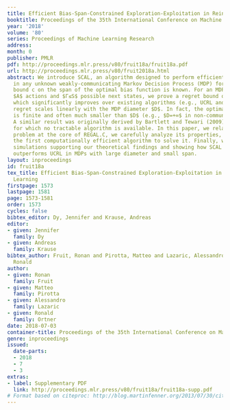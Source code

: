 ```yaml
---
title: Efficient Bias-Span-Constrained Exploration-Exploitation in Reinforcement Learning
booktitle: Proceedings of the 35th International Conference on Machine Learning
year: '2018'
volume: '80'
series: Proceedings of Machine Learning Research
address: 
month: 0
publisher: PMLR
pdf: http://proceedings.mlr.press/v80/fruit18a/fruit18a.pdf
url: http://proceedings.mlr.press/v80/fruit2018a.html
abstract: We introduce SCAL, an algorithm designed to perform efficient exploration-exploration
  in any unknown weakly-communicating Markov Decision Process (MDP) for which an upper
  bound c on the span of the optimal bias function is known. For an MDP with $S$ states,
  $A$ actions and $Γ≤S$ possible next states, we prove a regret bound of $O(c\sqrt{ΓSAT})$,
  which significantly improves over existing algorithms (e.g., UCRL and PSRL), whose
  regret scales linearly with the MDP diameter $D$. In fact, the optimal bias span
  is finite and often much smaller than $D$ (e.g., $D=+∞$ in non-communicating MDPs).
  A similar result was originally derived by Bartlett and Tewari (2009) for REGAL.C,
  for which no tractable algorithm is available. In this paper, we relax the optimization
  problem at the core of REGAL.C, we carefully analyze its properties, and we provide
  the first computationally efficient algorithm to solve it. Finally, we report numerical
  simulations supporting our theoretical findings and showing how SCAL significantly
  outperforms UCRL in MDPs with large diameter and small span.
layout: inproceedings
id: fruit18a
tex_title: Efficient Bias-Span-Constrained Exploration-Exploitation in Reinforcement
  Learning
firstpage: 1573
lastpage: 1581
page: 1573-1581
order: 1573
cycles: false
bibtex_editor: Dy, Jennifer and Krause, Andreas
editor:
- given: Jennifer
  family: Dy
- given: Andreas
  family: Krause
bibtex_author: Fruit, Ronan and Pirotta, Matteo and Lazaric, Alessandro and Ortner,
  Ronald
author:
- given: Ronan
  family: Fruit
- given: Matteo
  family: Pirotta
- given: Alessandro
  family: Lazaric
- given: Ronald
  family: Ortner
date: 2018-07-03
container-title: Proceedings of the 35th International Conference on Machine Learning
genre: inproceedings
issued:
  date-parts:
  - 2018
  - 7
  - 3
extras:
- label: Supplementary PDF
  link: http://proceedings.mlr.press/v80/fruit18a/fruit18a-supp.pdf
# Format based on citeproc: http://blog.martinfenner.org/2013/07/30/citeproc-yaml-for-bibliographies/
---
```

